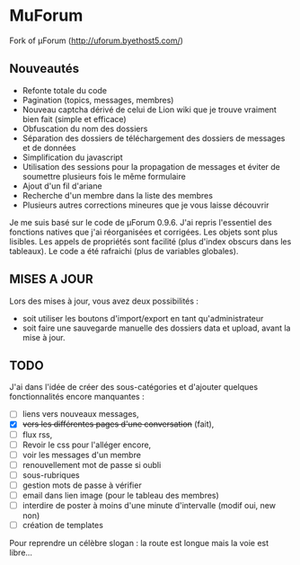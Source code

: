 MuForum
=======

Fork of µForum (http://uforum.byethost5.com/)

Nouveautés
---
* Refonte totale du code
* Pagination (topics, messages, membres)
* Nouveau captcha dérivé de celui de Lion wiki que je trouve vraiment bien fait (simple et efficace)
* Obfuscation du nom des dossiers
* Séparation des dossiers de téléchargement des dossiers de messages et de données
* Simplification du javascript
* Utilisation des sessions pour la propagation de messages et éviter de soumettre plusieurs fois le même formulaire
* Ajout d'un fil d'ariane
* Recherche d'un membre dans la liste des membres
* Plusieurs autres corrections mineures que je vous laisse découvrir

Je me suis basé sur le code de µForum 0.9.6. J'ai repris l'essentiel des fonctions natives que j'ai réorganisées et corrigées.
Les objets sont plus lisibles. Les appels de propriétés sont facilité (plus d'index obscurs dans les tableaux). Le code a été rafraichi (plus de variables globales).

MISES A JOUR
---

Lors des mises à jour, vous avez deux possibilités :
* soit utiliser les boutons d'import/export en tant qu'administrateur
* soit faire une sauvegarde manuelle des dossiers data et upload, avant la mise à jour.

TODO
---

J'ai dans l'idée de créer des sous-catégories et d'ajouter quelques fonctionnalités encore manquantes :

- [ ] liens vers nouveaux messages,
- [x] ~~vers les différentes pages d'une conversation~~ (fait),
- [ ] flux rss,
- [ ] Revoir le css pour l'alléger encore,
- [ ] voir les messages d'un membre
- [ ] renouvellement mot de passe si oubli
- [ ] sous-rubriques
- [ ] gestion mots de passe à vérifier
- [ ] email dans lien image (pour le tableau des membres)
- [ ] interdire de poster à moins d'une minute d'intervalle (modif oui, new non)
- [ ] création de templates

Pour reprendre un célèbre slogan : la route est longue mais la voie est libre...
